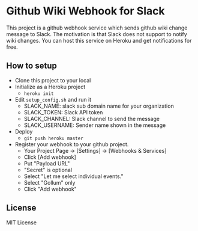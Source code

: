 Github Wiki Webhook for Slack
========

This project is a github webhook service which sends github wiki change message to Slack. The motivation is that Slack does not support to notify wiki changes. You can host this service on Heroku and get notifications for free.

## How to setup

- Clone this project to your local
- Initialize as a Heroku project
  - `heroku init`
- Edit `setup_config.sh` and run it
  - SLACK_NAME: slack sub domain name for your organization
  - SLACK_TOKEN: Slack API token
  - SLACK_CHANNEL: Slack channel to send the message
  - SLACK_USERNAME: Sender name shown in the message
- Deploy
  - `git push heroku master`
- Register your webhook to your github project.
  - Your Project Page -> [Settings] -> [Webhooks & Services]
  - Click [Add webhook]
  - Put "Payload URL"
  - "Secret" is optional
  - Select "Let me select individual events."
  - Select "Gollum" only
  - Click "Add webhook"


## License

MIT License
